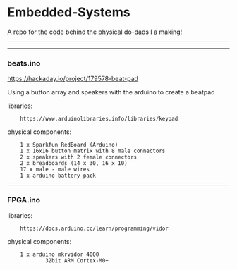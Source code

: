 # Embedded-Systems

A repo for the code behind the physical do-dads I a making!

----------
----------

### beats.ino

https://hackaday.io/project/179578-beat-pad

Using a button array and speakers with the arduino to create a beatpad

libraries:

        https://www.arduinolibraries.info/libraries/keypad
        
physical components:
        
        1 x Sparkfun RedBoard (Arduino) 
        1 x 16x16 button matrix with 8 male connectors
        2 x speakers with 2 female connectors
        2 x breadboards (14 x 30, 16 x 10)
        17 x male - male wires
        1 x arduino battery pack
        
----------

### FPGA.ino

libraries:

        https://docs.arduino.cc/learn/programming/vidor

physical components:

        1 x arduino mkrvidor 4000
                32bit ARM Cortex-M0+

